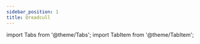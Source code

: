 ```yaml
---
sidebar_position: 1
title: Dreadcull
---
```


import Tabs from '@theme/Tabs';
import TabItem from '@theme/TabItem';

<Tabs>
  <TabItem value="Dreadcull" label="Dreadcull" default>
   


  </TabItem>
  <TabItem value="Air" label="Air">



  </TabItem>
  <TabItem value="Earth" label="Earth">



  </TabItem>
  <TabItem value="Fire" label="Fire">



  </TabItem>
  <TabItem value="Water" label="Water">



  </TabItem>
</Tabs>
